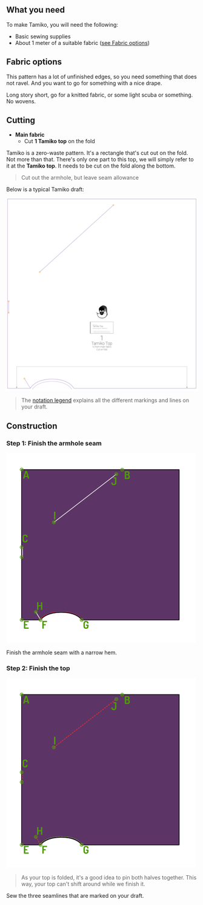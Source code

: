 
## What you need

To make Tamiko, you will need the following:

- Basic sewing supplies
- About 1 meter of a suitable fabric ([see Fabric options](#fabric-options))

## Fabric options

This pattern has a lot of unfinished edges, so you need something that does not ravel. And you want to go for something with a nice drape.

Long story short, go for a knitted fabric, or some light scuba or something. No wovens.

## Cutting

 - **Main fabric**
   - Cut **1 Tamiko top** on the fold

Tamiko is a zero-waste pattern. It's a rectangle that's cut out on the fold. Not more than that.
There's only one part to this top, we will simply refer to it at the **Tamiko top**.
It needs to be cut on the fold along the bottom.

> Cut out the armhole, but leave seam allowance

Below is a typical Tamiko draft:

![A typical Tamiko draft](layout.svg)

> The [notation legend](/en/docs/patterns/notation) explains all the different markings and lines on your draft.


## Construction

### Step 1: Finish the armhole seam

![Finsh the armhole seam](step03.png)

Finish the armhole seam with a narrow hem.

### Step 2: Finish the top

![Sew the three seamlines that are marked on your draft](step04.png)

> As your top is folded, it's a good idea to pin both halves together.
> This way, your top can't shift around while we finish it.

Sew the three seamlines that are marked on your draft.
